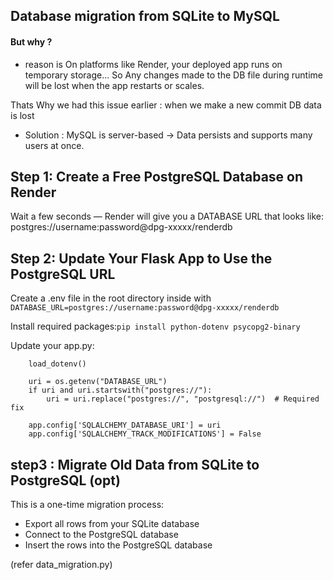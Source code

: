 ## Database migration from SQLite to MySQL
#### But why ?

* reason is  On platforms like Render, your deployed app runs on temporary storage... So Any changes made to the DB file during runtime will be lost when the app restarts or scales.

Thats Why  we had this issue earlier : when we make a new commit DB data is lost

* Solution : MySQL is server-based → Data persists and supports many users at once.


## Step 1: Create a Free PostgreSQL Database on Render
Wait a few seconds — Render will give you a DATABASE URL that looks like:
postgres://username:password@dpg-xxxxx/renderdb

## Step 2: Update Your Flask App to Use the PostgreSQL URL
Create a .env file in the root directory inside with `DATABASE_URL=postgres://username:password@dpg-xxxxx/renderdb`

Install required packages:`pip install python-dotenv psycopg2-binary`

Update your app.py:
```
    load_dotenv()

    uri = os.getenv("DATABASE_URL")
    if uri and uri.startswith("postgres://"):
        uri = uri.replace("postgres://", "postgresql://")  # Required fix

    app.config['SQLALCHEMY_DATABASE_URI'] = uri
    app.config['SQLALCHEMY_TRACK_MODIFICATIONS'] = False

```


## step3 : Migrate Old Data from SQLite to PostgreSQL (opt)

This is a one-time migration process:

* Export all rows from your SQLite database
* Connect to the PostgreSQL database
* Insert the rows into the PostgreSQL database

(refer data_migration.py)



